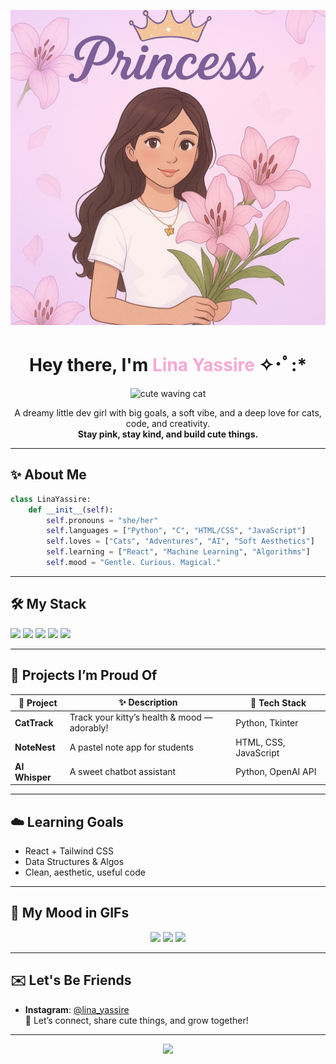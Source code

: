 <p align="center">
  <img src="WhatsApp Image 2025-05-19 at 02.26.00_f2c68f12.jpg" width="650" >
</p>

<h1 align="center">Hey there, I'm <span style="color:#F9A8D4;">Lina Yassire</span> ✧･ﾟ:*</h1>

<p align="center">
  <img src="https://media.giphy.com/media/LoL8nOT4nZDTW/giphy.gif" width="200" alt="cute waving cat" />
</p>

<p align="center">
  A dreamy little dev girl with big goals, a soft vibe, and a deep love for cats, code, and creativity.  
  <br />
  <strong>Stay pink, stay kind, and build cute things.</strong>
</p>

---

## ✨ About Me

```python
class LinaYassire:
    def __init__(self):
        self.pronouns = "she/her"
        self.languages = ["Python", "C", "HTML/CSS", "JavaScript"]
        self.loves = ["Cats", "Adventures", "AI", "Soft Aesthetics"]
        self.learning = ["React", "Machine Learning", "Algorithms"]
        self.mood = "Gentle. Curious. Magical."
```

---

## 🛠️ My Stack

<p align="left">
  <img src="https://img.shields.io/badge/Python-FFE5F1?style=for-the-badge&logo=python&logoColor=3776AB" />
  <img src="https://img.shields.io/badge/HTML5-FCE4EC?style=for-the-badge&logo=html5&logoColor=E34F26" />
  <img src="https://img.shields.io/badge/CSS3-F3E5F5?style=for-the-badge&logo=css3&logoColor=1572B6" />
  <img src="https://img.shields.io/badge/JavaScript-FFF8E1?style=for-the-badge&logo=javascript&logoColor=F7DF1E" />
  <img src="https://img.shields.io/badge/VS_Code-EDE7F6?style=for-the-badge&logo=visual-studio-code&logoColor=007ACC" />
</p>

---

## 💖 Projects I’m Proud Of

| 🌟 Project       | ✨ Description                                | 🧩 Tech Stack            |
|------------------|-----------------------------------------------|--------------------------|
| **CatTrack**     | Track your kitty’s health & mood — adorably! | Python, Tkinter          |
| **NoteNest**     | A pastel note app for students                | HTML, CSS, JavaScript    |
| **AI Whisper**   | A sweet chatbot assistant                     | Python, OpenAI API       |

---

## ☁️ Learning Goals

- React + Tailwind CSS  
- Data Structures & Algos  
- Clean, aesthetic, useful code

---

## 🌸 My Mood in GIFs

<p align="center">
  <img src="https://media.giphy.com/media/X9bYQwYf3dPZfvavYO/giphy.gif" height="120"/>
  <img src="https://media.giphy.com/media/IbPESWQyxy2uK/giphy.gif" height="120"/>
  <img src="https://media.giphy.com/media/l0MYt5jPR6QX5pnqM/giphy.gif" height="120"/>
</p>

---

## ✉️ Let's Be Friends

- **Instagram**: [@lina_yassire](https://instagram.com/lina_yassire)  
  🐾 Let’s connect, share cute things, and grow together!

---

<p align="center">
  <img src="https://readme-typing-svg.herokuapp.com?font=Quicksand&size=24&pause=1000&color=F9A8D4&center=true&vCenter=true&width=435&lines=Thanks+for+visiting!;Stay+soft+and+code+strong!" />
</p>
